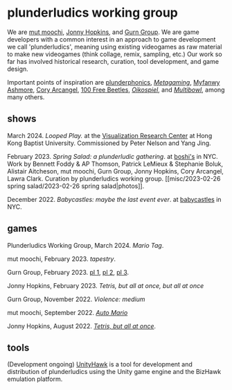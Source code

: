 # plunderludics working group
We are [mut moochi](https://twitter.com/mutmedia), [Jonny Hopkins](https://twitter.com/jwhopkin), and [Gurn Group](https://twitter.com/gurnburial). We are game developers with a common interest in an approach to game development we call 'plunderludics', meaning using existing videogames as raw material to make new videogames (think collage, remix, sampling, etc.) Our work so far has involved historical research, curation, tool development, and game design. 

Important points of inspiration are [plunderphonics](https://plunderphonics.com/xhtml/xplunder.html), [*Metagaming*](https://www.upress.umn.edu/book-division/books/metagaming), [Myfanwy Ashmore](https://myfanwy.ca/html/mario.html), [Cory Arcangel](https://coryarcangel.com/things-i-made/2004-003-super-slow-tetris), [100 Free Beetles](https://www.glorioustrainwrecks.com/node/10585), [*Oikospiel*](https://dkoikos.itch.io/oikospiel), and [*Multibowl*](http://www.foddy.net/2016/08/multibowl/), among many others.
## shows
March 2024. *Looped Play.* at the [Visualization Research Center](https://vrc.hkbu.edu.hk/) at Hong Kong Baptist University. Commissioned by Peter Nelson and Yang Jing.

February 2023. *Spring Salad: a plunderludic gathering*. at [boshi's](https://boshis-place.github.io/) in NYC. Work by Bennett Foddy & AP Thomson, Patrick LeMieux & Stephanie Boluk, Alistair Aitcheson, mut moochi, Gurn Group, Jonny Hopkins, Cory Arcangel, Lawra Clark. Curation by plunderludics working group. [[misc/2023-02-26 spring salad/2023-02-26 spring salad|photos]].

December 2022. *Babycastles: maybe the last event ever*. at [babycastles](https://www.babycastles.com/) in NYC.
## games
Plunderludics Working Group, March 2024. *Mario Tag*.

mut moochi, February 2023. *tapestry*.

Gurn Group, February 2023. [pl 1](https://gurnburial.itch.io/pl-1), [pl 2](https://gurnburial.itch.io/pl-2), [pl 3](https://gurnburial.itch.io/pl-3).

Jonny Hopkins, February 2023. *Tetris, but all at once, but all at once*

Gurn Group, November 2022. *Violence: medium*

mut moochi, September 2022. [*Auto Mario*](https://nes.mut.media/goodluck.html)

Jonny Hopkins, August 2022. [*Tetris, but all at once*](https://jwhop.itch.io/tetris-but-all-at-once-public-version).
## tools
(Development ongoing) [UnityHawk](https://github.com/plunderludics/unity-hawk) is a tool for development and distribution of plunderludics using the Unity game engine and the BizHawk emulation platform.